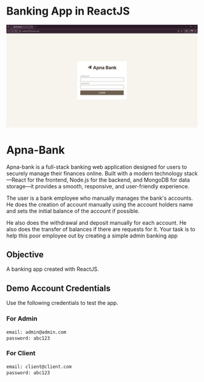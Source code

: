 # Banking App in ReactJS

![Banking App Screenshot](screen.png)

# Apna-Bank
Apna-bank is a full-stack banking web application designed for users to securely manage their finances online. Built with a modern technology stack—React for the frontend, Node.js for the backend, and MongoDB for data storage—it provides a smooth, responsive, and user-friendly experience.

The user is a bank employee who manually manages the bank's accounts.
He does the creation of account manually using the account holders name and sets the initial balance of the account if possible.

He also does the withdrawal and deposit manually for each account.
He also does the transfer of balances if there are requests for it.
Your task is to help this poor employee out by creating a simple admin banking app



## Objective
A banking app created with ReactJS.

## Demo Account Credentials

Use the following credentials to test the app.

### For Admin
```
email: admin@admin.com
password: abc123
```

### For Client
```
email: client@client.com
password: abc123
```



